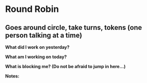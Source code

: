 # Round Robin

<h2> Goes around circle, take turns, tokens (one person talking at a time) </h2>

**What did I work on yesterday?**

**What am I working on today?**

**What is blocking me? (Do not be afraid to jump in here...)**


**Notes:**




